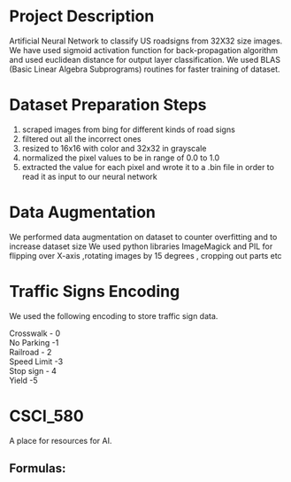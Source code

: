 # Project Description
Artificial Neural Network to classify US roadsigns from 32X32 size images.
We have used sigmoid activation function for back-propagation algorithm and used euclidean distance for output layer classification.
We used BLAS (Basic Linear Algebra Subprograms) routines for faster training of dataset.

# Dataset Preparation Steps
1. scraped images from bing for different kinds of road signs
2. filtered out all the incorrect ones
3. resized to 16x16 with color and 32x32 in grayscale
4. normalized the pixel values to be in range of 0.0  to 1.0
5. extracted the value for each pixel and wrote it to a .bin file in order to read it as input to our neural network

# Data Augmentation
 We performed data augmentation on dataset to counter overfitting and to increase dataset size
 We used python libraries ImageMagick and PIL for flipping over X-axis ,rotating images by 15 degrees , cropping out parts etc


# Traffic Signs Encoding
We used the following encoding to store traffic sign data.

Crosswalk - 0  
No Parking -1  
Railroad - 2  
Speed Limit -3  
Stop sign - 4  
Yield -5  

# CSCI_580
A place for resources for AI.

## Formulas:



